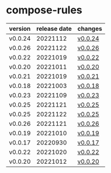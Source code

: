 # compose-rules	


|version|release date|changes|
|---|---|---|
|v0.0.24|20221112|[v0.0.24](./v0.0.24-20221112.md)|
|v0.0.26|20221122|[v0.0.26](./v0.0.26-20221122.md)|
|v0.0.22|20221019|[v0.0.22](./v0.0.22-20221019.md)|
|v0.0.20|20221011|[v0.0.20](./v0.0.20-20221011.md)|
|v0.0.21|20221019|[v0.0.21](./v0.0.21-20221019.md)|
|v0.0.18|20221003|[v0.0.18](./v0.0.18-20221003.md)|
|v0.0.23|20221109|[v0.0.23](./v0.0.23-20221109.md)|
|v0.0.25|20221121|[v0.0.25](./v0.0.25-20221121.md)|
|v0.0.25|20221122|[v0.0.25](./v0.0.25-20221122.md)|
|v0.0.26|20221121|[v0.0.26](./v0.0.26-20221121.md)|
|v0.0.19|20221010|[v0.0.19](./v0.0.19-20221010.md)|
|v0.0.17|20220930|[v0.0.17](./v0.0.17-20220930.md)|
|v0.0.22|20221020|[v0.0.22](./v0.0.22-20221020.md)|
|v0.0.20|20221012|[v0.0.20](./v0.0.20-20221012.md)|
